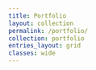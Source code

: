 ```yaml
---
title: Portfolio
layout: collection
permalink: /portfolio/
collection: portfolio
entries_layout: grid
classes: wide
---
```





